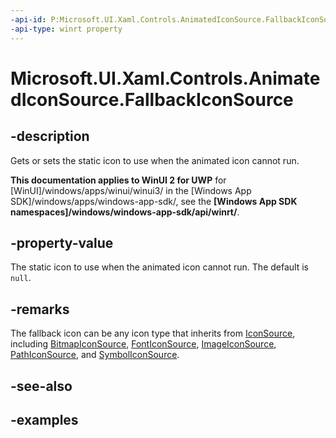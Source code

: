 ```yaml
---
-api-id: P:Microsoft.UI.Xaml.Controls.AnimatedIconSource.FallbackIconSource
-api-type: winrt property
---
```


# Microsoft.UI.Xaml.Controls.AnimatedIconSource.FallbackIconSource

<!--
public Microsoft.UI.Xaml.Controls.IconSource FallbackIconSource { get; set; }
-->

## -description

Gets or sets the static icon to use when the animated icon cannot run.

**This documentation applies to WinUI 2 for UWP** for [WinUI]/windows/apps/winui/winui3/ in the [Windows App SDK]/windows/apps/windows-app-sdk/, see the **[Windows App SDK namespaces]/windows/windows-app-sdk/api/winrt/**.

## -property-value

The static icon to use when the animated icon cannot run. The default is `null`.

## -remarks

The fallback icon can be any icon type that inherits from [IconSource](iconsource.md), including [BitmapIconSource](bitmapiconsource.md), [FontIconSource](fonticonsource.md), [ImageIconSource](imageiconsource.md), [PathIconSource](pathiconsource.md), and [SymbolIconSource](symboliconsource.md).

## -see-also

## -examples
